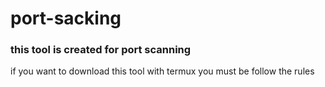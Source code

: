 # port-sacking
### this tool is created for port scanning





if you want to download this tool with termux you must be follow the rules 



